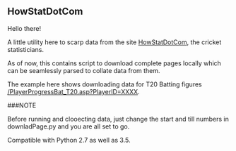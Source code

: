 ## HowStatDotCom


Hello there!

A little utility here to scarp data from the site [HowStatDotCom](http://www.howstat.com/cricket/home.asp), the cricket statisticians.

As of now, this contains script to download complete pages locally which can be seamlessly parsed to collate data from them. 

The example here shows downloading data for T20 Batting figures [/PlayerProgressBat_T20.asp?PlayerID=XXXX](http://www.howstat.com/cricket/Statistics/Players/PlayerProgressBat_T20.asp?PlayerID=3600).

###NOTE

Before running and clooecting data, just change the start and till numbers in downladPage.py and you are all set to go.

Compatible with Python 2.7 as well as 3.5. 